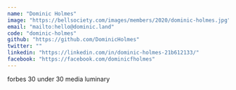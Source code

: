 ```yaml
---
name: "Dominic Holmes"
image: "https://bellsociety.com/images/members/2020/dominic-holmes.jpg"
email: "mailto:hello@dominic.land"
code: "dominic-holmes"
github: "https://github.com/DominicHolmes"
twitter: ""
linkedin: "https://linkedin.com/in/dominic-holmes-21b612133/"
facebook: "https://facebook.com/dominicfholmes"
---
```

forbes 30 under 30 media luminary